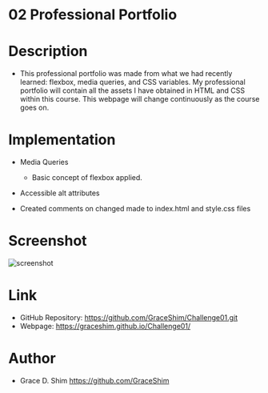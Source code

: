 # 02 Professional Portfolio

# Description 
* This professional portfolio was made from what we had recently learned: flexbox, media queries, and CSS variables. My professional portfolio will contain all the assets I have obtained in HTML and CSS within this course. This webpage will change continuously as the course goes on.

# Implementation
* Media Queries
  * Basic concept of flexbox applied.
* Accessible alt attributes

* Created comments on changed made to index.html and style.css files

# Screenshot
![screenshot](/Assets/image/screenshot_portfolio.png)

# Link
* GitHub Repository: https://github.com/GraceShim/Challenge01.git
* Webpage: https://graceshim.github.io/Challenge01/

# Author
* Grace D. Shim https://github.com/GraceShim
